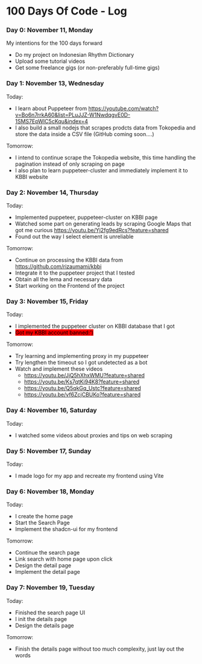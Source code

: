 # 100 Days Of Code - Log

### Day 0: November 11, Monday
My intentions for the 100 days forward
- Do my project on Indonesian Rhythm Dictionary
- Upload some tutorial videos
- Get some freelance gigs (or non-preferably full-time gigs)

### Day 1: November 13, Wednesday
Today:
- I learn about Puppeteer from https://youtube.com/watch?v=Bo6n7rrkA60&list=PLuJJZ-W1NwdqgvE0D-1SMS7EpWIC5cKqu&index=4
- I also build a small nodejs that scrapes prodcts data from Tokopedia and store the data inside a CSV file (GitHub coming soon....)

Tomorrow:
- I intend to continue scrape the Tokopedia website, this time handling the pagination instead of only scraping on page
- I also plan to learn puppeteer-cluster and immediately implement it to KBBI website

### Day 2: November 14, Thursday
Today:
- Implemented puppeteer, puppeteer-cluster on KBBI page
- Watched some part on generating leads by scraping Google Maps that got me curious https://youtu.be/Yj2fg9edRcs?feature=shared
- Found out the way I select element is unreliable

Tomorrow:
- Continue on processing the KBBI data from https://github.com/rizaumami/kbbi
- Integrate it to the puppeteer project that I tested
- Obtain all the lema and necessary data
- Start working on the Frontend of the project

### Day 3: November 15, Friday
Today: 
- I implemented the puppeteer cluster on KBBI database that I got
- <mark style="background-color: #FF0000">Got my KBBI account banned:')</mark>

Tomorrow: 
- Try learning and implementing proxy in my puppeteer
- Try lengthen the timeout so I got undetected as a bot
- Watch and implement these videos
  - https://youtu.be/JjQ5hXhxWMU?feature=shared
  - https://youtu.be/Ks7qtKi94K8?feature=shared
  - https://youtu.be/Q5qkGq_Ustc?feature=shared
  - https://youtu.be/vf6ZcjCBUKo?feature=shared

### Day 4: November 16, Saturday
Today:
- I watched some videos about proxies and tips on web scraping

### Day 5: November 17, Sunday
Today:
- I made logo for my app and recreate my frontend using Vite

### Day 6: November 18, Monday
Today:
- I create the home page
- Start the Search Page
- Implement the shadcn-ui for my frontend

Tomorrow:
- Continue the search page
- Link search with home page upon click
- Design the detail page
- Implement the detail page

### Day 7: November 19, Tuesday
Today:
- Finished the search page UI
- I init the details page
- Design the details page

Tomorrow:
- Finish the details page without too much complexity, just lay out the words

